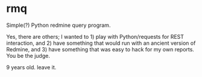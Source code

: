 rmq
===

Simple(?) Python redmine query program.

Yes, there are others; I wanted to 1) play with Python/requests
for REST interaction, and 2) have something that would run with
an ancient version of Redmine, and 3) have something that was easy
to hack for my own reports.  You be the judge.

9 years old.  leave it.
